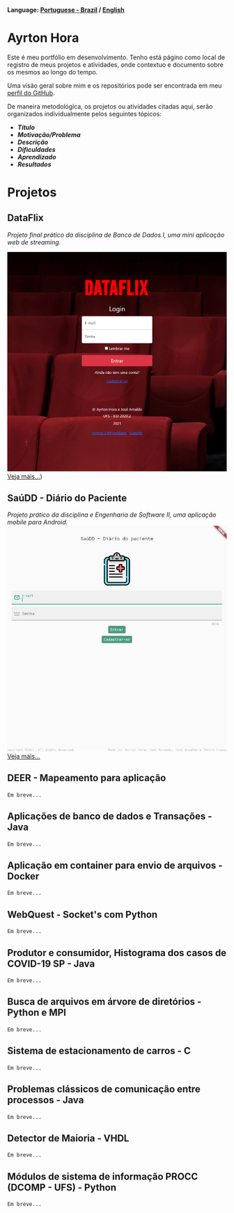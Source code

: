 #### **Language:** [Portuguese - Brazil](index.md) / [English](index_en.md)  
# Ayrton Hora # 

Este é meu portfólio em desenvolvimento. Tenho está págino como local de registro de meus projetos e atividades, onde contextuo e documento sobre os mesmos ao longo do tempo.

Uma visão geral sobre mim e os repositórios pode ser encontrada em meu [perfil do GitHub](https://github.com/ayrton-hora).

De maneira metodológica, os projetos ou atividades citadas aqui, serão organizados individualmente pelos seguintes tópicos: 

- ***Título***
- ***Motivação/Problema*** 
- ***Descrição*** 
- ***Dificuldades*** 
- ***Aprendizado*** 
- ***Resultados***

# Projetos


## **DataFlix**
_Projeto final prático da disciplina de Banco de Dados I, uma mini aplicação web de streaming._

![DataFlix](assets/images/dataflix/index_image.png)
[Veja mais...](assets/pages/dataflix.md))


## **SaúDD - Diário do Paciente**
_Projeto prático da disciplina e Engenharia de Software II, uma aplicação mobile para Android._
![SaúDD - Diário do paciente](assets/images/saudd/index_saudd.png)
[Veja mais...](assets/pages/saudd.md)

## **DEER - Mapeamento para aplicação**

```
Em breve...
```

## **Aplicações de banco de dados e Transações - Java**

```
Em breve...
```

## **Aplicação em container para envio de arquivos - Docker**

```
Em breve...
```

## **WebQuest - Socket's com Python**

```
Em breve...
```

## **Produtor e consumidor, Histograma dos casos de COVID-19 SP - Java**

```
Em breve...
```

## **Busca de arquivos em árvore de diretórios - Python e MPI**

```
Em breve...
```

## **Sistema de estacionamento de carros - C** 

```
Em breve...
```

## **Problemas clássicos de comunicação entre processos - Java**

```
Em breve...
```

## **Detector de Maioria - VHDL**

```
Em breve...
```

## **Módulos de sistema de informação PROCC (DCOMP - UFS) - Python**

```
Em breve...
```